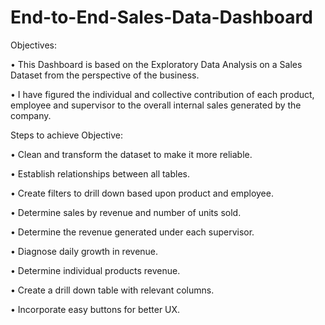# End-to-End-Sales-Data-Dashboard
Objectives: 

•	This Dashboard is based on the Exploratory Data Analysis on a Sales Dataset from the perspective of the business. 

•	I have figured the individual and collective contribution of each product, employee and supervisor to the overall internal sales generated by the company.

Steps to achieve Objective:

•	Clean and transform the dataset to make it more reliable.

•	Establish relationships between all tables.

•	Create filters to drill down based upon product and employee.

•	Determine sales by revenue and number of units sold.

•	Determine the revenue generated under each supervisor.

•	Diagnose daily growth in revenue.

•	Determine individual products revenue.

•	Create a drill down table with relevant columns.

•	Incorporate easy buttons for better UX.
